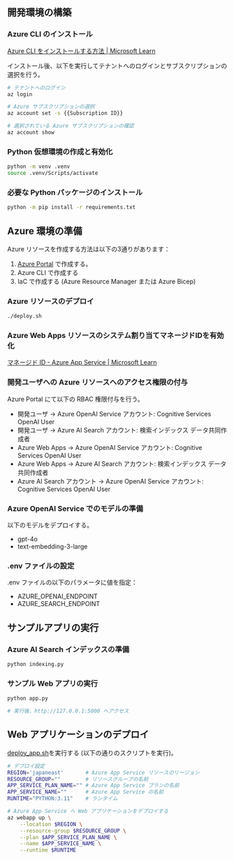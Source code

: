 
## 開発環境の構築

### Azure CLI のインストール
[Azure CLI をインストールする方法 | Microsoft Learn](https://learn.microsoft.com/ja-jp/cli/azure/install-azure-cli)

インストール後、以下を実行してテナントへのログインとサブスクリプションの選択を行う。
```sh
# テナントへのログイン
az login

# Azure サブスクリプションの選択
az account set -s {{Subscription ID}}

# 選択されている Azure サブスクリプションの確認
az account show
```

### Python 仮想環境の作成と有効化
```sh
python -m venv .venv
source .venv/Scripts/activate
```

### 必要な Python パッケージのインストール
```sh
python -m pip install -r requirements.txt
```

## Azure 環境の準備
Azure リソースを作成する方法は以下の3通りがあります：
1. [Azure Portal](https://portal.azure.com) で作成する。
2. Azure CLI で作成する
3. IaC で作成する (Azure Resource Manager または Azure Bicep)

### Azure リソースのデプロイ
```sh
./deploy.sh
```

### Azure Web Apps リソースのシステム割り当てマネージドIDを有効化
[マネージド ID - Azure App Service | Microsoft Learn](https://learn.microsoft.com/ja-jp/azure/app-service/overview-managed-identity?tabs=portal%2Chttp)

### 開発ユーザへの Azure リソースへのアクセス権限の付与
Azure Portal にて以下の RBAC 権限付与を行う。
- 開発ユーザ → Azure OpenAI Service アカウント: Cognitive Services OpenAI User
- 開発ユーザ → Azure AI Search アカウント: 検索インデックス データ共同作成者
- Azure Web Apps → Azure OpenAI Service アカウント: Cognitive Services OpenAI User
- Azure Web Apps → Azure AI Search アカウント: 検索インデックス データ共同作成者
- Azure AI Search アカウント →  Azure OpenAI Service アカウント: Cognitive Services OpenAI User

### Azure OpenAI Service でのモデルの準備
以下のモデルをデプロイする。
- gpt-4o
- text-embedding-3-large

### .env ファイルの設定
.env ファイルの以下のパラメータに値を指定：
- AZURE_OPENAI_ENDPOINT
- AZURE_SEARCH_ENDPOINT


## サンプルアプリの実行

### Azure AI Search インデックスの準備

```sh
python indexing.py
```

### サンプル Web アプリの実行
```sh
python app.py

# 実行後、http://127.0.0.1:5000 へアクセス
```

## Web アプリケーションのデプロイ

[deploy_app.sh](deploy_app.sh)を実行する (以下の通りのスクリプトを実行)。

```sh
# デプロイ設定
REGION='japaneast'       # Azure App Service リソースのリージョン
RESOURCE_GROUP=""        # リソースグループの名前
APP_SERVICE_PLAN_NAME="" # Azure App Service プランの名前
APP_SERVICE_NAME=""      # Azure App Service の名前
RUNTIME="PYTHON:3.11"    # ランタイム

# Azure App Service へ Web アプリケーションをデプロイする
az webapp up \
    --location $REGION \
    --resource-group $RESOURCE_GROUP \
    --plan $APP_SERVICE_PLAN_NAME \
    --name $APP_SERVICE_NAME \
    --runtime $RUNTIME
```